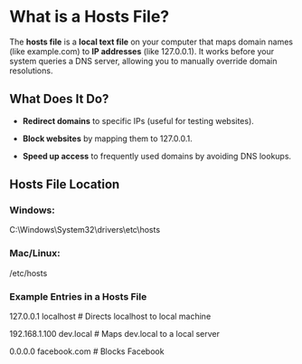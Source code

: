 # What is a Hosts File? 

The **hosts file** is a **local text file** on your computer that maps domain names (like example.com) to **IP addresses** (like 127.0.0.1). It works before your system queries a DNS server, allowing you to manually override domain resolutions.

## What Does It Do?

- **Redirect domains** to specific IPs (useful for testing websites).

- **Block websites** by mapping them to 127.0.0.1.

- **Speed up access** to frequently used domains by avoiding DNS lookups.


## Hosts File Location

### Windows:



C:\Windows\System32\drivers\etc\hosts


### Mac/Linux:

/etc/hosts


### Example Entries in a Hosts File


127.0.0.1   localhost      # Directs localhost to local machine

192.168.1.100 dev.local    # Maps dev.local to a local server

0.0.0.0   facebook.com     # Blocks Facebook
